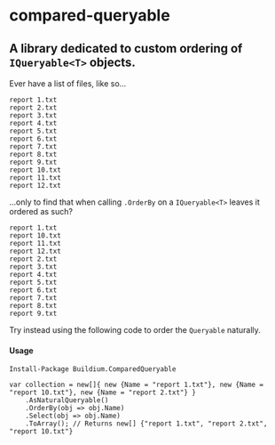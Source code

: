 # compared-queryable
## A library dedicated to custom ordering of `IQueryable<T>` objects.

Ever have a list of files, like so...

```
report 1.txt
report 2.txt
report 3.txt
report 4.txt
report 5.txt
report 6.txt
report 7.txt
report 8.txt
report 9.txt
report 10.txt
report 11.txt
report 12.txt
```

...only to find that when calling `.OrderBy` on a `IQueryable<T>` leaves it ordered as such?

```
report 1.txt
report 10.txt
report 11.txt
report 12.txt
report 2.txt
report 3.txt
report 4.txt
report 5.txt
report 6.txt
report 7.txt
report 8.txt
report 9.txt
```

Try instead using the following code to order the `Queryable` naturally.

#### Usage
```
Install-Package Buildium.ComparedQueryable

var collection = new[]{ new {Name = "report 1.txt"}, new {Name = "report 10.txt"}, new {Name = "report 2.txt"} }
    .AsNaturalQueryable()
    .OrderBy(obj => obj.Name)
    .Select(obj => obj.Name)
    .ToArray(); // Returns new[] {"report 1.txt", "report 2.txt", "report 10.txt"}
```
